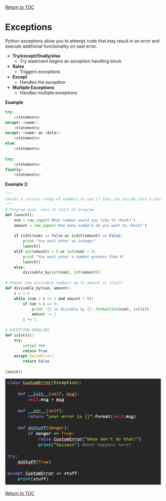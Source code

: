 <a href="https://github.com/CyberTrainingUSAF/07-Python-Programming/blob/master/00-Table-of-Contents.md" rel="Return to TOC"> Return to TOC </a>
# Exceptions

Python exceptions allow you to attempt code that may result in an error and execute additional functionality on said error.

* **Try/except/finally/else**
  * Try statement begins an exception handling block
* **Raise**
  * Triggers exceptions
* **Except**
  * Handles the exception
* **Multiple Exceptions**
  * Handles multiple exceptions

**Example**

```python
try:
    <statements>
except: <name>:
    <statements>
except: <name> as <data>:
    <statements>
else:
    <statements>

try:
    <statements>
finally:
    <statements>
```

**Example 2:**

```python
"""
Checks a certain range of numbers to see if they can divide into a user specified num
"""
# Program main, runs at start of program
def launch():
    num = raw_input('What number would you like to check?')
    amount = raw_input('How many numbers do you want to check?')

    if isInt(num) == False or isInt(amount) == False:
        print "You must enter an integer"
        launch() 
    elif int(amount) < 0 or int(num) < 0:
        print "You must enter a number greater than 0"
        launch() 
    else:
        divisable_by(int(num), int(amount))

# Checks num divisable numbers up to amount or itself
def divisable_by(num, amount):
    i = 1.0
    while (num / i >= 1 and amount > 0):
        if num % i == 0:
            print '{} is divsable by {}'.format(int(num), int(i))
            amount -= 1
        i += 1

# EXCEPTION HANDLING
def isInt(x):
    try:
        int(x) ###
        return True
    except ValueError:
        return False

launch()
```

![](../.gitbook/assets/screen-shot-2017-10-27-at-8.29.14-am.png)

<a href="https://github.com/CyberTrainingUSAF/07-Python-Programming/blob/master/00-Table-of-Contents.md" rel="Return to TOC"> Return to TOC </a>
